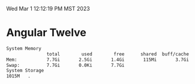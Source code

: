 Wed Mar  1 12:12:19 PM MST 2023

# Angular Twelve

```bash
System Memory
               total        used        free      shared  buff/cache   available
Mem:           7.7Gi       2.5Gi       1.4Gi       115Mi       3.7Gi       4.7Gi
Swap:          7.7Gi       0.0Ki       7.7Gi
System Storage
1015M	.
```
